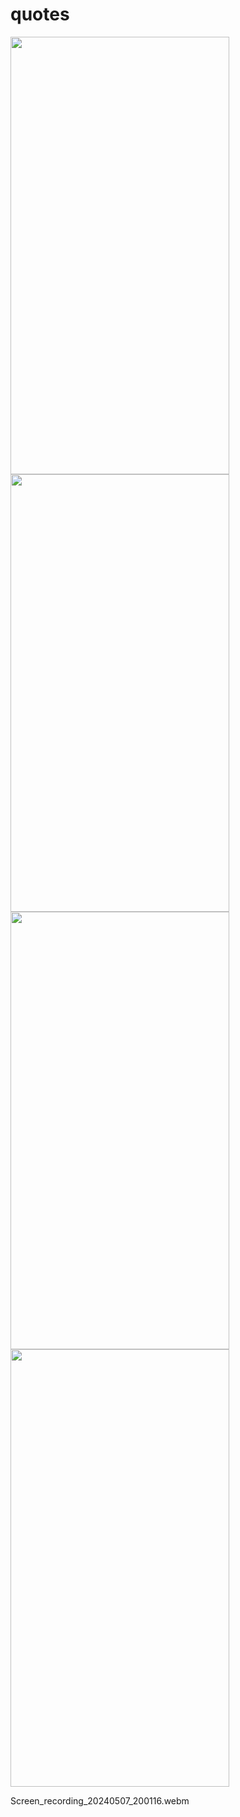 # quotes

<p>
  <img src="https://github.com/user-attachments/assets/434ddee9-8e6d-4585-b7a5-5ac1f50c65f2"width="350" height="700"/>
   <img src="https://github.com/user-attachments/assets/07ea8e59-1461-4187-9a5d-ffe5db4418f9"width="350" height="700"/>
   <img src="https://github.com/user-attachments/assets/dbd5a5d5-2fa3-44a8-b454-e83e3ab9e6d5"width="350" height="700"/>
   <img src="https://github.com/user-attachments/assets/c5f6ff97-93ce-4c16-96d9-2d3799f62c3c"width="350" height="700"/>
  
</p>

Screen_recording_20240507_200116.webm
